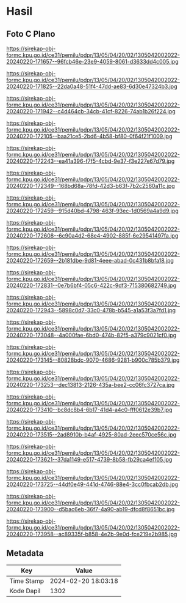 # Hasil

## Foto C Plano

https://sirekap-obj-formc.kpu.go.id/ce31/pemilu/pdpr/13/05/04/20/02/1305042002022-20240220-171657--96fcb46e-23e9-4059-8061-d3633dd4c005.jpg

https://sirekap-obj-formc.kpu.go.id/ce31/pemilu/pdpr/13/05/04/20/02/1305042002022-20240220-171825--22da0a48-51f4-47dd-ae83-6d30e47324b3.jpg

https://sirekap-obj-formc.kpu.go.id/ce31/pemilu/pdpr/13/05/04/20/02/1305042002022-20240220-171942--c4d464cb-34cb-41cf-8226-74ab1b26f224.jpg

https://sirekap-obj-formc.kpu.go.id/ce31/pemilu/pdpr/13/05/04/20/02/1305042002022-20240220-172105--baa21ce5-2bd6-4b58-bf80-0f64f21f1009.jpg

https://sirekap-obj-formc.kpu.go.id/ce31/pemilu/pdpr/13/05/04/20/02/1305042002022-20240220-172243--ea41a396-f7f5-4cbd-9e37-f3e227e67d79.jpg

https://sirekap-obj-formc.kpu.go.id/ce31/pemilu/pdpr/13/05/04/20/02/1305042002022-20240220-172349--168bd68a-78fd-42d3-b63f-7b2c2560a11c.jpg

https://sirekap-obj-formc.kpu.go.id/ce31/pemilu/pdpr/13/05/04/20/02/1305042002022-20240220-172459--915d40bd-4798-463f-93ec-1d0569a4a9d9.jpg

https://sirekap-obj-formc.kpu.go.id/ce31/pemilu/pdpr/13/05/04/20/02/1305042002022-20240220-172608--6c90a4d2-68e4-4902-885f-6e29541497fa.jpg

https://sirekap-obj-formc.kpu.go.id/ce31/pemilu/pdpr/13/05/04/20/02/1305042002022-20240220-172659--2b181dbe-9d81-4eee-abad-0c431b8bfa18.jpg

https://sirekap-obj-formc.kpu.go.id/ce31/pemilu/pdpr/13/05/04/20/02/1305042002022-20240220-172831--0e7b6bf4-05c6-422c-9df3-715380682749.jpg

https://sirekap-obj-formc.kpu.go.id/ce31/pemilu/pdpr/13/05/04/20/02/1305042002022-20240220-172943--5898c0d7-33c0-478b-b545-a1a53f3a7fd1.jpg

https://sirekap-obj-formc.kpu.go.id/ce31/pemilu/pdpr/13/05/04/20/02/1305042002022-20240220-173048--4a000fae-6bd0-474b-82f5-a379c9021cf0.jpg

https://sirekap-obj-formc.kpu.go.id/ce31/pemilu/pdpr/13/05/04/20/02/1305042002022-20240220-173145--80828bdc-9070-4686-9281-b900c785b379.jpg

https://sirekap-obj-formc.kpu.go.id/ce31/pemilu/pdpr/13/05/04/20/02/1305042002022-20240220-173253--dec13813-2126-435a-bee2-cc06fc3727ca.jpg

https://sirekap-obj-formc.kpu.go.id/ce31/pemilu/pdpr/13/05/04/20/02/1305042002022-20240220-173410--bc8dc8b4-6b17-41d4-a4c0-fff0612e39b7.jpg

https://sirekap-obj-formc.kpu.go.id/ce31/pemilu/pdpr/13/05/04/20/02/1305042002022-20240220-173515--2ad8910b-b4af-4925-80ad-2eec570ce56c.jpg

https://sirekap-obj-formc.kpu.go.id/ce31/pemilu/pdpr/13/05/04/20/02/1305042002022-20240220-173621--37da1149-e517-4739-8b58-fb29ca4ef105.jpg

https://sirekap-obj-formc.kpu.go.id/ce31/pemilu/pdpr/13/05/04/20/02/1305042002022-20240220-173725--44df0e49-441d-4746-88e4-3cc0fbcab2db.jpg

https://sirekap-obj-formc.kpu.go.id/ce31/pemilu/pdpr/13/05/04/20/02/1305042002022-20240220-173900--d5bac6eb-36f7-4a90-ab19-dfcd8f8651bc.jpg

https://sirekap-obj-formc.kpu.go.id/ce31/pemilu/pdpr/13/05/04/20/02/1305042002022-20240220-173958--ac89335f-b858-4e2b-9e0d-fce219e2b985.jpg


## Metadata

| Key        | Value               |
| ---------- | ------------------- |
| Time Stamp | 2024-02-20 18:03:18 |
| Kode Dapil | 1302                |



